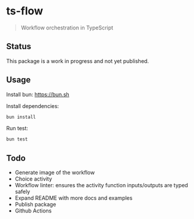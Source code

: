 # ts-flow

> Workflow orchestration in TypeScript

## Status

This package is a work in progress and not yet published.

## Usage

Install bun: <https://bun.sh>

Install dependencies:

```bash
bun install
```

Run test:

```bash
bun test
```

## Todo

- Generate image of the workflow
- Choice activity
- Workflow linter: ensures the activity function inputs/outputs are typed safely
- Expand README with more docs and examples
- Publish package
- Github Actions
